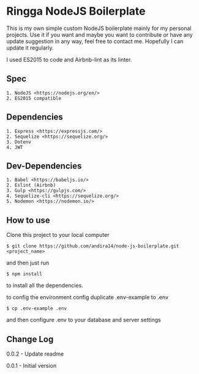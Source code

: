 # Ringga NodeJS Boilerplate
This is my own simple custom NodeJS boilerplate mainly for my personal projects. Use it if you want and maybe you want to contribute or have any update suggestion in any way, feel free to contact me. Hopefully I can update it regularly.

I used ES2015 to code and Airbnb-lint as its linter.

## Spec
    1. NodeJS <https://nodejs.org/en/>
    2. ES2015 compatible

## Dependencies
    1. Express <https://expressjs.com/>
    2. Sequelize <https://sequelize.org/>
    3. Dotenv
    4. JWT

## Dev-Dependencies
    1. Babel <https://babeljs.io/>
    2. Eslint (Airbnb)
    3. Gulp <https://gulpjs.com/>
    4. Sequelize-cli <https://sequelize.org/>
    5. Nodemon <https://nodemon.io/>

## How to use

Clone this project to your local computer

`$ git clone https://github.com/andira14/node-js-boilerplate.git <project_name>`

and then just run

`$ npm install`

to install all the dependencies.

to config the environment config duplicate .env-example to .env

`$ cp .env-example .env`

and then configure .env to your database and server settings

## Change Log
0.0.2 - Update readme

0.0.1 - Initial version
